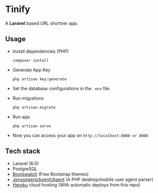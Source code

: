 # Tinify
A **Laravel** based URL shortner app. 

## Usage

- Install dependencies (PHP)

    `composer install`
    
-  Generate App Key

    `php artisan key:generate`

- Set the database configurations in the `.env` file.
- Run migrations

	`php artisan migrate`
- Run app

	`php artisan serve`
- Now you can access your app on `http://localhost:8000 or 8080`

## Tech stack

 - Laravel (6.0) 
 -  PostgreSQL
 - [Bootswatch](https://bootswatch.com/) (Free Bootstrap themes)
 - [Jenssegers\Agent\Agent](https://github.com/jenssegers/agent) (A PHP desktop/mobile user agent parser)
- [Heroku](http://heroku.com) cloud hosting (With automatic deploys from this repo)
